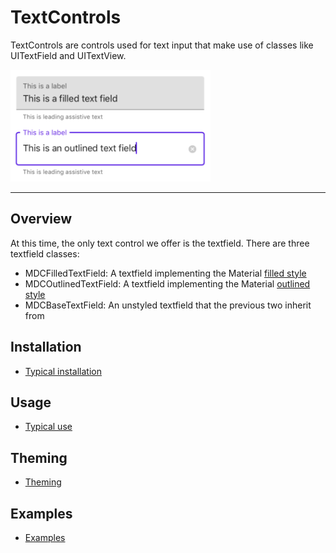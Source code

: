 # TextControls

<!-- badges -->

TextControls are controls used for text input that make use of classes like UITextField and UITextView.

<div class="article__asset article__asset--screenshot">
  <img src="assets/textfields.png" alt="TextFields" width="320">
</div>

<!-- design-and-api -->

<!-- toc -->

- - -

## Overview

At this time, the only text control we offer is the textfield. There are three textfield classes:

* MDCFilledTextField: A textfield implementing the Material [filled style](https://material.io/components/text-fields/#filled-text-field)
* MDCOutlinedTextField: A textfield implementing the Material [outlined style](https://material.io/components/text-fields/#outlined-text-field)
* MDCBaseTextField: An unstyled textfield that the previous two inherit from

## Installation

- [Typical installation](installation.md)

## Usage

- [Typical use](typical-use.md)

## Theming

- [Theming](theming.md)

## Examples

- [Examples](examples.md)
